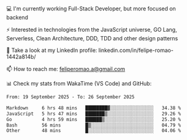 💻 I'm currently working Full-Stack Developer, but more focused on backend

⚡ Interested in technologies from the JavaScript universe, GO Lang, Serverless, Clean Architecture, DDD, TDD and other design patterns

👥 Take a look at my LinkedIn profile: linkedin.com/in/felipe-romao-1442a814b/

📫 How to reach me: feliperomao.a@gmail.com

📊 Check my stats from WakaTime (VS Code) and GitHub:

<!--START_SECTION:waka-->

```txt
From: 19 September 2025 - To: 26 September 2025

Markdown     6 hrs 48 mins   ████████▓░░░░░░░░░░░░░░░░   34.38 %
JavaScript   5 hrs 47 mins   ███████▒░░░░░░░░░░░░░░░░░   29.26 %
Go           4 hrs 59 mins   ██████▒░░░░░░░░░░░░░░░░░░   25.20 %
Bash         56 mins         █▒░░░░░░░░░░░░░░░░░░░░░░░   04.79 %
Other        48 mins         █░░░░░░░░░░░░░░░░░░░░░░░░   04.06 %
```

<!--END_SECTION:waka-->
